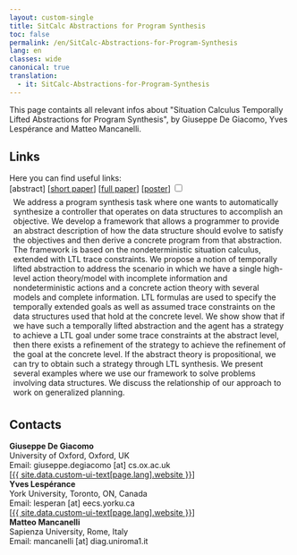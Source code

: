 ```yaml
---
layout: custom-single
title: SitCalc Abstractions for Program Synthesis
toc: false
permalink: /en/SitCalc-Abstractions-for-Program-Synthesis
lang: en
classes: wide
canonical: true
translation: 
  - it: SitCalc-Abstractions-for-Program-Synthesis
---
```


This page containts all relevant infos about "Situation Calculus Temporally Lifted Abstractions for Program Synthesis", by Giuseppe De Giacomo, Yves Lespérance and Matteo Mancanelli. 

<h2>Links</h2>

<div class="myitem"> 
    <div>Here you can find useful links: </div>
    <div class="myitemlinks"> 
        [<a><label for=abstract>abstract</label></a>]
        [<a href="{{ site.url }}/assets/pdf/SC_Abstractions_for_Program_Synthesis_abstract.pdf" target="_blank" rel="noopener noreferrer">short paper</a>]
        [<a href="{{ site.url }}/assets/pdf/SC_Abstractions_for_Program_Synthesis.pdf" target="_blank" rel="noopener noreferrer">full paper</a>]
        [<a href="{{ site.url }}/assets/pdf/ESSAI24_Poster.pdf" target="_blank" rel="noopener noreferrer">poster</a>]
        <input type='checkbox' id=abstract>
        <div style="padding: 0.5em;">
            We address a program synthesis task where one wants to automatically synthesize a controller that operates on data structures to accomplish an objective. We develop a framework that allows a programmer to provide an abstract description of how the data structure should evolve to satisfy the objectives and then derive a concrete program from that abstraction. The framework is based on the nondeterministic situation calculus, extended with LTL trace constraints. We propose a notion of temporally lifted abstraction to address the scenario in which we have a single high-level action theory/model with incomplete information and nondeterministic actions and a concrete action theory with several models and complete information. LTL formulas are used to specify the temporally extended goals as well as assumed trace constraints on the data structures used that hold at the concrete level. We show show that if we have such a temporally lifted abstraction and the agent has a strategy to achieve a LTL goal under some trace constraints at the abstract level, then there exists a refinement of the strategy to achieve the refinement of the goal at the concrete level. If the abstract theory is propositional, we can try to obtain such a strategy through LTL synthesis. We present several examples where we use our framework to solve problems involving data structures. We discuss the relationship of our approach to work on generalized planning.
        </div>
    </div>
</div>

<h2>Contacts</h2>
<div class="myitem">
    <div class="myitemname"><strong>Giuseppe De Giacomo</strong></div>
    <div class="myiteminfo">University of Oxford, Oxford, UK</div>
    <div class="myiteminfo">Email: giuseppe.degiacomo [at] cs.ox.ac.uk</div>
    <div class="myitemlinks">[<a href="http://www.diag.uniroma1.it/degiacom/" target="_blank" rel="noopener noreferrer">{{ site.data.custom-ui-text[page.lang].website }}</a>]</div>
</div>
<div class="myitem">
    <div class="myitemname"><strong>Yves Lespérance</strong></div>
    <div class="myiteminfo">York University, Toronto, ON, Canada</div>
    <div class="myiteminfo">Email: lesperan [at] eecs.yorku.ca</div>
    <div class="myitemlinks">[<a href="http://www.cse.yorku.ca/~lesperan/" target="_blank" rel="noopener noreferrer">{{ site.data.custom-ui-text[page.lang].website }}</a>]</div>
</div>
<div class="myitem">
    <div class="myitemname"><strong>Matteo Mancanelli</strong></div>
    <div class="myiteminfo">Sapienza University, Rome, Italy</div>
    <div class="myiteminfo">Email: mancanelli [at] diag.uniroma1.it</div>
</div>